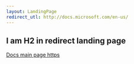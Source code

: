 ```yaml
---
layout: LandingPage
redirect_utl: http://docs.microsoft.com/en-us/
---
```


## I am H2 in redirect landing page

[Docs main page https](https://docs.microsoft.com/en-us/)
